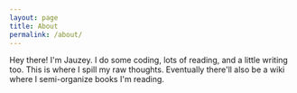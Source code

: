 ```yaml
---
layout: page
title: About
permalink: /about/
---
```


Hey there!  I'm Jauzey.  I do some coding, lots of reading, and a little writing
too. This is where I spill my raw thoughts.  Eventually there'll also be a wiki
where I semi-organize books I'm reading. 

